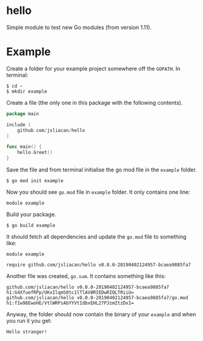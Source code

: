 hello
======

Simple module to test new Go modules (from version 1.11).

# Example

Create a folder for your example project somewhere off the `GOPATH`. In terminal:

    $ cd ~
    $ mkdir example

Create a file (the only one in this package with the following contents).

```go
package main

include (
    github.com/jsliacan/hello
)

func main() {
    hello.Greet()
}
```
Save the file and from terminal initialise the go mod file in the `example` folder.

    $ go mod init example

Now you should see `go.mod` file in `example` folder. It only contains one line:

    module example

Build your package.

    $ go build example

It should fetch all dependencies and update the `go.mod` file to something like:

```
module example

require github.com/jsliacan/hello v0.0.0-20190402124957-bcaea9885fa7
```

Another file was created, `go.sum`. It contains something like this:

```
github.com/jsliacan/hello v0.0.0-20190402124957-bcaea9885fa7 h1:G4XfuefRPp/UKxIlqmS0tc1lTlAV8RIEDwRIQLTRiiU=
github.com/jsliacan/hello v0.0.0-20190402124957-bcaea9885fa7/go.mod h1:fIw98EwoHE/VtlWRPsAbYYVtIdbxEHL27PJzmZtzDxI=
```
Anyway, the folder should now contain the binary of your `example` and when you run it you get:

```
Hello stranger!
```


